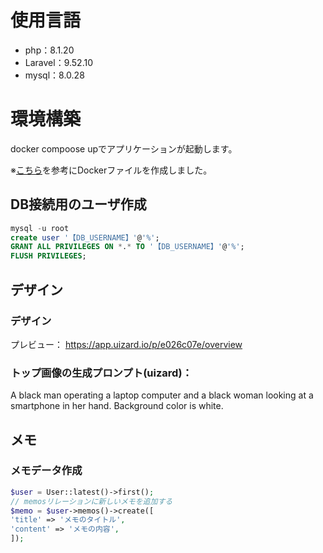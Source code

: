 
# 使用言語

- php：8.1.20
- Laravel：9.52.10
- mysql：8.0.28

# 環境構築

docker compoose upでアプリケーションが起動します。

※[こちら](https://qiita.com/hitotch/items/aa319c49d625c2a9b65e)を参考にDockerファイルを作成しました。

  
## DB接続用のユーザ作成

```sql
mysql -u root
create user '【DB_USERNAME】'@'%';
GRANT ALL PRIVILEGES ON *.* TO '【DB_USERNAME】'@'%';
FLUSH PRIVILEGES;
```

## デザイン

  

### デザイン

プレビュー：
https://app.uizard.io/p/e026c07e/overview

### トップ画像の生成プロンプト(uizard)：

A black man operating a laptop computer and a black woman looking at a smartphone in her hand. Background color is white.


## メモ

### メモデータ作成

```php
$user = User::latest()->first();
// memosリレーションに新しいメモを追加する
$memo = $user->memos()->create([
'title' => 'メモのタイトル',
'content' => 'メモの内容',
]);
```
